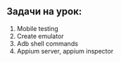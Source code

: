 ## Задачи на урок:

1. Mobile testing
3. Create emulator
4. Adb shell commands
5. Appium server, appium inspector